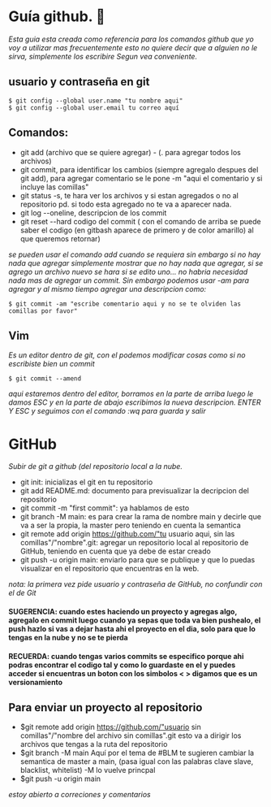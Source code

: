 # Guía github. 🚀
_Esta guia esta creada como referencia para los comandos github que yo voy a utilizar mas frecuentemente
esto no quiere decir que a alguien no le sirva, simplemente los escribire Segun vea conveniente._
## usuario y contraseña en git
```
$ git config --global user.name "tu nombre aqui"
$ git config --global user.email tu correo aquí
```
## Comandos: 
* git add (archivo que se quiere agregar) - (. para agregar todos los archivos) 
* git commit, para identificar los cambios (siempre agregalo despues del git add), para agregar comentario se le pone -m "aqui el comentario y si incluye las comillas"
* git status -s, te hara ver los archivos y si estan agregados o no al repositorio pd. si todo esta agregado no te va a aparecer nada.
* git log --oneline, descripcion de los commit
* git reset --hard codigo del commit ( con el comando de arriba se puede saber el codigo (en gitbash aparece de primero y de color amarillo) al que queremos retornar)

_se pueden usar el comando add cuando se requiera sin embargo si no hay nada que agregar simplemente mostrar que no hay nada que agregar, si se agrego un archivo nuevo se hara
si se edito uno... no habria necesidad nada mas de agregar un commit. Sin embargo podemos usar -am para agregar y al mismo tiempo agregar una descripcion como:_


```
$ git commit -am "escribe comentario aqui y no se te olviden las comillas por favor"

```
## Vim
_Es un editor dentro de git, con el podemos modificar cosas como si no escribiste bien un commit_ 

```
$ git commit --amend 
``` 
_aqui estaremos dentro del editor, borramos en la parte de arriba luego le damos ESC y en la parte de abajo escribimos la nueva descripcion. ENTER Y ESC y seguimos 
con el comando :wq para guarda y salir_ 

# GitHub
_Subir de git a github (del repositorio local a la nube._


* git init: inicializas el git en tu repositorio
* git add README.md: documento para previsualizar la decripcion del repositorio
* git commit -m "first commit": ya hablamos de esto
* git branch -M main: es para crear la rama de nombre main y decirle que va a ser la propia, la master pero teniendo en cuenta la semantica 
* git remote add origin https://github.com/"tu usuario aqui, sin las comillas"/"nombre".git: agregar un repositorio local al repositorio de GitHub, teniendo en cuenta que ya debe de estar creado
* git push -u origin main: enviarlo para que se publique y que lo puedas visualizar en el repositorio que encuentras en la web.

_nota: la primera vez pide usuario y contraseña de GitHub, no confundir con el de Git_

#### SUGERENCIA: cuando estes haciendo un proyecto y agregas algo, agregalo en commit luego cuando ya sepas que toda va bien pushealo, el push hazlo si vas a dejar hasta ahi el proyecto en el dia, solo para que lo tengas en la nube y no se te pierda

#### RECUERDA: cuando tengas varios commits se especifico porque ahi podras encontrar el codigo tal y como lo guardaste en el y puedes acceder si encuentras un boton con los simbolos **< >** digamos que es un versionamiento

## Para enviar un proyecto al repositorio

* $git remote add origin https://github.com/"usuario sin comillas"/"nombre del archivo sin comillas".git esto va a dirigir los archivos que tengas a la ruta del repositorio 
* $git branch -M main Aquí por el tema de #BLM te sugieren cambiar la semantica de master a main, (pasa igual con las palabras clave slave, blacklist, whitelist) -M lo vuelve princpal 
* $git push -u origin main

_estoy abierto a correciones y comentarios_





